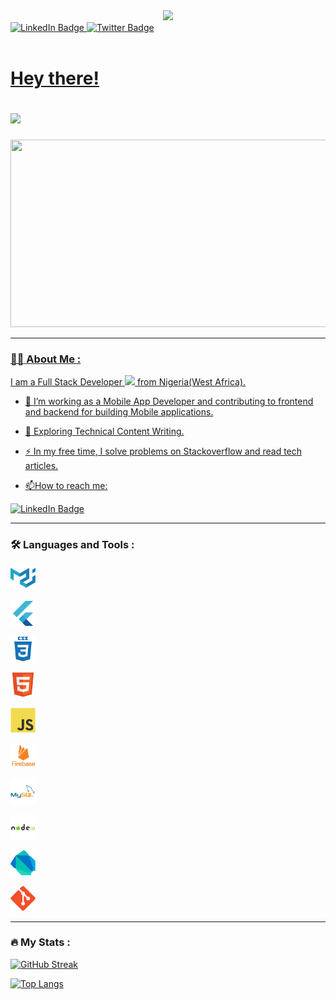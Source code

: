<div id="header" align="center">

<img src="https://media.giphy.com/media/M9gbBd9nbDrOTu1Mqx/giphy.gif" width="100"/>

</div>

<div id="badges">

<a href= "https://www.linkedin.com/in/emmanuel-oyewole-b0845320a">

<img src="https://img.shields.io/badge/LinkedIn-blue?style=for-the-badge&logo=linkedin&logoColor=white" alt="LinkedIn Badge"/>

</a>

<a href= "https://twitter.com/HonourOyewole?t=x6Hx1nZoYTFoNhpoWrb_Yw&s=09">

<img src="https://img.shields.io/badge/Twitter-blue?style=for-the-badge&logo=twitter&logoColor=white" alt="Twitter Badge"/>

</div>

<img src="https://komarev.com/ghpvc/?username=your-github-username&style=flat-square&color=blue" alt=""/>

<h1>

  Hey there!

  <img src="https://media.giphy.com/media/hvRJCLFzcasrR4ia7z/giphy.gif" width="30px"/>

</h1>

<div align="center">

  <img src="https://media.giphy.com/media/dWesBcTLavkZuG35MI/giphy.gif" width="600" height="300"/>

</div>

---

### :man_technologist: About Me :
  I am a Full Stack Developer <img src="https://media.giphy.com/media/WUlplcMpOCEmTGBtBW/giphy.gif" width="30"> from Nigeria(West Africa).
  - :telescope: I’m working as a Mobile App Developer and contributing to frontend and backend for building Mobile applications.

- :seedling: Exploring Technical Content Writing.

- :zap: In my free time, I solve problems on Stackoverflow and read tech articles.

- :mailbox:How to reach me:
<a href= "https://www.linkedin.com/in/emmanuel-oyewole-b0845320a">

<img src="https://img.shields.io/badge/LinkedIn-blue?style=for-the-badge&logo=linkedin&logoColor=white" alt="LinkedIn Badge">
  </a>
  
---

### :hammer_and_wrench: Languages and Tools :
  <div>

  <img src="https://github.com/devicons/devicon/blob/master/icons/materialui/materialui-original.svg" title="Material UI" alt="Material UI" width="40" height="40"/>&nbsp;

  <img src="https://github.com/devicons/devicon/blob/master/icons/flutter/flutter-original.svg" title="Flutter" alt="Flutter" width="40" height="40"/>&nbsp;

  <img src="https://github.com/devicons/devicon/blob/master/icons/css3/css3-plain-wordmark.svg"  title="CSS3" alt="CSS" width="40" height="40"/>&nbsp;

  <img src="https://github.com/devicons/devicon/blob/master/icons/html5/html5-original.svg" title="HTML5" alt="HTML" width="40" height="40"/>&nbsp;

  <img src="https://github.com/devicons/devicon/blob/master/icons/javascript/javascript-original.svg" title="JavaScript" alt="JavaScript" width="40" height="40"/>&nbsp;

  <img src="https://github.com/devicons/devicon/blob/master/icons/firebase/firebase-plain-wordmark.svg" title="Firebase" alt="Firebase" width="40" height="40"/>&nbsp;

  <img src="https://github.com/devicons/devicon/blob/master/icons/mysql/mysql-original-wordmark.svg" title="MySQL"  alt="MySQL" width="40" height="40"/>&nbsp;

  <img src="https://github.com/devicons/devicon/blob/master/icons/nodejs/nodejs-original-wordmark.svg" title="NodeJS" alt="NodeJS" width="40" height="40"/>&nbsp;
    
<img src="https://github.com/devicons/devicon/blob/master/icons/dart/dart-original.svg" title="NodeJS" alt="NodeJS" width="40" height="40"/>&nbsp;
    
 <img src="https://github.com/devicons/devicon/blob/master/icons/git/git-original.svg" title="NodeJS" alt="NodeJS" width="40" height="40"/>&nbsp;   
    
---

### :fire: My Stats :    
 [![GitHub Streak](http://github-readme-streak-stats.herokuapp.com?user=honour-cyber&theme=dark&background=000000)](https://git.io/streak-stats) 
    
[![Top Langs](https://github-readme-stats.vercel.app/api/top-langs/?username=honour-cyber&layout=compact&theme=vision-friendly-dark)](https://github.com/anuraghazra/github-readme-stats)
